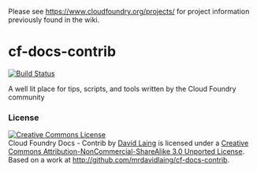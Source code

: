 Please see https://www.cloudfoundry.org/projects/ for project information previously found in the wiki.

cf-docs-contrib
===============

[![Build Status](https://travis-ci.org/mrdavidlaing/cf-docs-contrib.png?branch=master)](https://travis-ci.org/mrdavidlaing/cf-docs-contrib)

A well lit place for tips, scripts, and tools written by the Cloud Foundry community

### License

<a rel="license" href="http://creativecommons.org/licenses/by-nc-sa/3.0/deed.en_US"><img alt="Creative Commons License" style="border-width:0" src="http://i.creativecommons.org/l/by-nc-sa/3.0/88x31.png" /></a><br /><span xmlns:dct="http://purl.org/dc/terms/" href="http://purl.org/dc/dcmitype/Text" property="dct:title" rel="dct:type">Cloud Foundry Docs - Contrib</span> by <a xmlns:cc="http://creativecommons.org/ns#" href="http://cf-docs-contrib.cloudfoundry.com" property="cc:attributionName" rel="cc:attributionURL">David Laing</a> is licensed under a <a rel="license" href="http://creativecommons.org/licenses/by-nc-sa/3.0/deed.en_US">Creative Commons Attribution-NonCommercial-ShareAlike 3.0 Unported License</a>.<br />Based on a work at <a xmlns:dct="http://purl.org/dc/terms/" href="http://github.com/mrdavidlaing/cf-docs-contrib" rel="dct:source">http://github.com/mrdavidlaing/cf-docs-contrib</a>.
